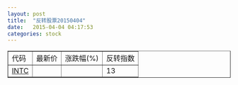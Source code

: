 ```yaml
---
layout: post
title:  "反转股票20150404"
date:   2015-04-04 04:17:53
categories: stock
---
```


<script type="text/javascript">
var stockList = []
stockList.push('gb_intc');
</script>

<table border="1">
 <tr>
 <td>代码</td>
  <td>最新价</td>
  <td>涨跌幅(%)</td>
 <td>反转指数</td>
</tr>
  <tr id="intc"><td><a href="http://stock.finance.sina.com.cn/usstock/quotes/INTC.html" target="_blank">INTC</a></td><td></td><td></td><td>13</td></tr>
</table>
